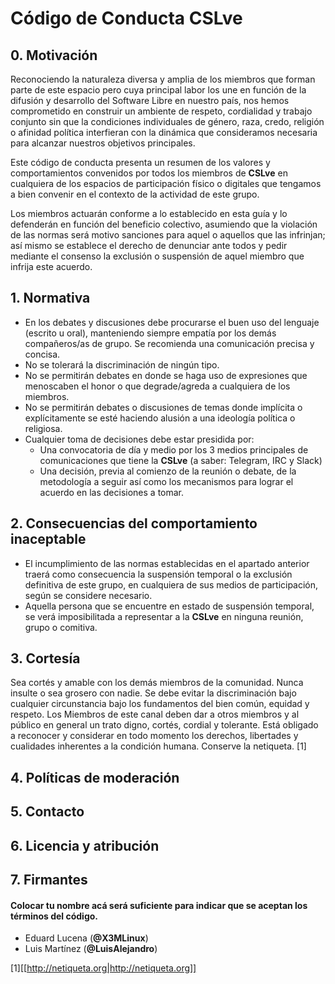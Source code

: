 # Código de Conducta CSLve

## 0. Motivación

Reconociendo la naturaleza diversa y amplia de los miembros que forman parte de este espacio pero cuya principal labor los une en función de la difusión y desarrollo del Software Libre en nuestro país, nos hemos comprometido en construir un ambiente de respeto, cordialidad y trabajo conjunto sin que la condiciones individuales de género, raza, credo, religión o afinidad política interfieran con la dinámica que consideramos necesaria para alcanzar nuestros objetivos principales.

Este código de conducta presenta un resumen de los valores y comportamientos convenidos por todos los miembros de **CSLve** en cualquiera de los espacios de participación físico o digitales que tengamos a bien convenir en el contexto de la actividad de este grupo.

Los miembros actuarán conforme a lo establecido en esta guía y lo defenderán en función del beneficio colectivo, asumiendo que la violación de las normas será motivo sanciones para aquel o aquellos que las infrinjan; así mismo se establece el derecho de denunciar ante todos y pedir mediante el consenso la exclusión o suspensión de aquel miembro que infrija este acuerdo.

## 1. Normativa

* En los debates y discusiones debe procurarse el buen uso del lenguaje (escrito u oral), manteniendo siempre empatía por los demás compañeros/as de grupo. Se recomienda una comunicación precisa y concisa.
* No se tolerará la discriminación de ningún tipo.
* No se permitirán debates en donde se haga uso de expresiones que menoscaben el honor o que degrade/agreda a cualquiera de los miembros.
* No se permitirán debates o discusiones de temas donde implícita o explícitamente se esté haciendo alusión a una ideología política o religiosa.
* Cualquier toma de decisiones debe estar presidida por:
  * Una convocatoria de día y medio por los 3 medios principales de comunicaciones que tiene la **CSLve** (a saber: Telegram, IRC y Slack)
  * Una decisión, previa al comienzo de la reunión o debate, de la metodología a seguir así como los mecanismos para lograr el acuerdo en las decisiones a tomar.

## 2. Consecuencias del comportamiento inaceptable

* El incumplimiento de las normas establecidas en el apartado anterior traerá como consecuencia la suspensión temporal o la exclusión definitiva de este grupo, en cualquiera de sus medios de participación, según se considere necesario.
* Aquella persona que se encuentre en estado de suspensión temporal, se verá imposibilitada a representar a la **CSLve** en ninguna reunión, grupo o comitiva.


## 3. Cortesía

Sea cortés y amable con los demás miembros de la comunidad. Nunca insulte o sea grosero con nadie. Se debe evitar la discriminación bajo cualquier circunstancia bajo los fundamentos del bien común, equidad y respeto.
Los Miembros de este canal deben dar a otros miembros y al público en general un trato digno, cortés, cordial y tolerante. Está obligado a reconocer y considerar en todo momento los derechos, libertades y cualidades inherentes a la condición humana.
Conserve la netiqueta. [1]


## 4. Políticas de moderación


## 5. Contacto 


## 6. Licencia y atribución


## 7. Firmantes
#### Colocar tu nombre acá será suficiente para indicar que se aceptan los términos del código.
- Eduard Lucena (**@X3MLinux**)
- Luis Martínez (**@LuisAlejandro**)


[1][[http://netiqueta.org|http://netiqueta.org]]

